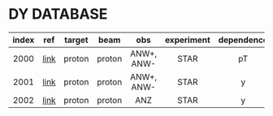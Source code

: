 # DY DATABASE

| index | ref                          | target   | beam   | obs              | experiment | dependence           |
| :--:  | :--:                         | :--:     | :--:   | :--:             | :--:       | :--:                 |
| 2000  | [link][STAR_2016]            | proton   | proton | ANW+, ANW-       | STAR       | pT                   |
| 2001  | [link][STAR_2016]            | proton   | proton | ANW+, ANW-       | STAR       | y                    |
| 2002  | [link][STAR_2016]            | proton   | proton | ANZ              | STAR       | y                    |

[STAR_2016]: http://inspirehep.net/record/1405433







